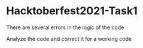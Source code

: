 # Hacktoberfest2021-Task1

There are several errors in the logic of the code

Analyze the code and correct it for a working code
